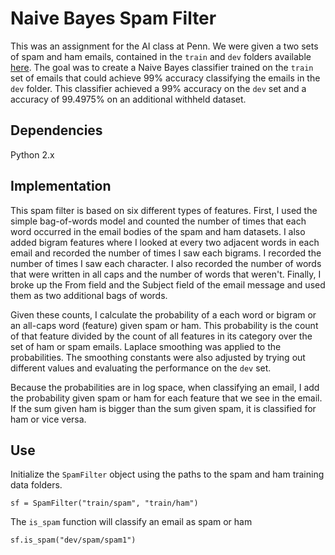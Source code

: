 # Naive Bayes Spam Filter

This was an assignment for the AI class at Penn. We were given a two sets of spam and ham emails, contained in the `train` and `dev` folders available [here](http://www.seas.upenn.edu/~cis521/Homework/homework5_data.zip). The goal was to create a Naive Bayes classifier trained on the `train` set of emails that could achieve 99% accuracy classifying the emails in the `dev` folder. This classifier achieved a 99% accuracy on the `dev` set and a accuracy of 99.4975% on an additional withheld dataset.

## Dependencies ##
Python 2.x

## Implementation ##

This spam filter is based on six different types of features. First, I used the simple bag-of-words model and counted the number of times that each word occurred in the email bodies of the spam and ham datasets. I also added bigram features where I looked at every two adjacent words in each email and recorded the number of times I saw each bigrams. I recorded the number of times I saw each character. I also recorded the number of words that were written in all caps and the number of words that weren't. Finally, I broke up the From field and the Subject field of the email message and used them as two additional bags of words.

Given these counts, I calculate the probability of a each word or bigram or an all-caps word (feature) given spam or ham. This probability is the count of that feature divided by the count of all features in its category over the set of ham or spam emails. Laplace smoothing was applied to the probabilities. The smoothing constants were also adjusted by trying out different values and evaluating the performance on the `dev` set.

Because the probabilities are in log space, when classifying an email, I add the probability given spam or ham for each feature that we see in the email. If the sum given ham is bigger than the sum given spam, it is classified for ham or vice versa.

## Use

Initialize the `SpamFilter` object using the paths to the spam and ham training data folders.
    
    sf = SpamFilter("train/spam", "train/ham")
    
The `is_spam` function will classify an email as spam or ham

    sf.is_spam("dev/spam/spam1")
